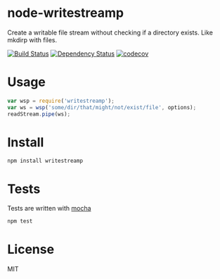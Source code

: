 # node-writestreamp

Create a writable file stream without checking if a directory exists. Like mkdirp with files.

[![Build Status](https://secure.travis-ci.org/fent/node-writestreamp.svg)](http://travis-ci.org/fent/node-writestreamp)
[![Dependency Status](https://david-dm.org/fent/node-writestreamp.svg)](https://david-dm.org/fent/node-writestreamp)
[![codecov](https://codecov.io/gh/fent/node-writestreamp/branch/master/graph/badge.svg)](https://codecov.io/gh/fent/node-writestreamp)

# Usage

```js
var wsp = require('writestreamp');
var ws = wsp('some/dir/that/might/not/exist/file', options);
readStream.pipe(ws);
```

# Install

    npm install writestreamp


# Tests
Tests are written with [mocha](http://visionmedia.github.com/mocha/)

```bash
npm test
```

# License
MIT

